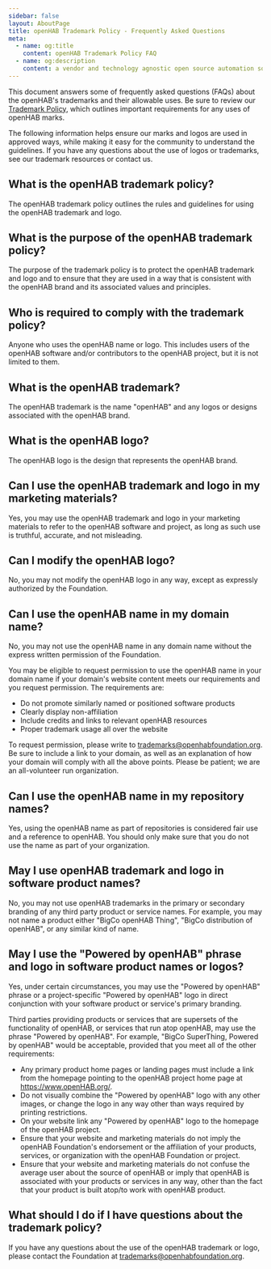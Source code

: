 ```yaml
---
sidebar: false
layout: AboutPage
title: openHAB Trademark Policy - Frequently Asked Questions
meta:
  - name: og:title
    content: openHAB Trademark Policy FAQ
  - name: og:description
    content: a vendor and technology agnostic open source automation software for your home
---
```


This document answers some of frequently asked questions (FAQs) about the openHAB's trademarks and their allowable uses. Be sure to review our [Trademark Policy](/about/trademark), which outlines important requirements for any uses of openHAB marks.

The following information helps ensure our marks and logos are used in approved ways, while making it easy for the community to understand the guidelines. If you have any questions about the use of logos or trademarks, see our trademark resources or contact us.

## What is the openHAB trademark policy?

The openHAB trademark policy outlines the rules and guidelines for using the openHAB trademark and logo.

## What is the purpose of the openHAB trademark policy?

The purpose of the trademark policy is to protect the openHAB trademark and logo and to ensure that they are used in a way that is consistent with the openHAB brand and its associated values and principles.

## Who is required to comply with the trademark policy?

Anyone who uses the openHAB name or logo. This includes users of the openHAB software and/or contributors to the openHAB project, but it is not limited to them.

## What is the openHAB trademark?

The openHAB trademark is the name "openHAB" and any logos or designs associated with the openHAB brand.

## What is the openHAB logo?

The openHAB logo is the design that represents the openHAB brand.

## Can I use the openHAB trademark and logo in my marketing materials?

Yes, you may use the openHAB trademark and logo in your marketing materials to refer to the openHAB software and project, as long as such use is truthful, accurate, and not misleading.

## Can I modify the openHAB logo?

No, you may not modify the openHAB logo in any way, except as expressly authorized by the Foundation.

## Can I use the openHAB name in my domain name?

No, you may not use the openHAB name in any domain name without the express written permission of the Foundation.

You may be eligible to request permission to use the openHAB name in your domain name if your domain's website content meets our requirements and you request permission. The requirements are:

- Do not promote similarly named or positioned software products
- Clearly display non-affiliation
- Include credits and links to relevant openHAB resources
- Proper trademark usage all over the website

To request permission, please write to trademarks@openhabfoundation.org. Be sure to include a link to your domain, as well as an explanation of how your domain will comply with all the above points. Please be patient; we are an all-volunteer run organization.

## Can I use the openHAB name in my repository names?

Yes, using the openHAB name as part of repositories is considered fair use and a reference to openHAB. You should only make sure that you do not use the name as part of your organization.

## May I use openHAB trademark and logo in software product names?

No, you may not use openHAB trademarks in the primary or secondary branding of any third party product or service names. For example, you may not name a product either "BigCo openHAB Thing", "BigCo distribution of openHAB", or any similar kind of name.

## May I use the "Powered by openHAB" phrase and logo in software product names or logos?

Yes, under certain circumstances, you may use the "Powered by openHAB" phrase or a project-specific "Powered by openHAB" logo in direct conjunction with your software product or service's primary branding. 

Third parties providing products or services that are supersets of the functionality of openHAB, or services that run atop openHAB, may use the phrase "Powered by openHAB". For example, "BigCo SuperThing, Powered by openHAB" would be acceptable, provided that you meet all of the other requirements:

 - Any primary product home pages or landing pages must include a link from the homepage pointing to the openHAB project home page at https://www.openHAB.org/.
- Do not visually combine the "Powered by openHAB" logo with any other images, or change the logo in any way other than ways required by printing restrictions.
- On your website link any "Powered by openHAB" logo to the homepage of the openHAB project.
- Ensure that your website and marketing materials do not imply the openHAB Foundation's endorsement or the affiliation of your products, services, or organization with the openHAB Foundation or project.
- Ensure that your website and marketing materials do not confuse the average user about the source of openHAB or imply that openHAB is associated with your products or services in any way, other than the fact that your product is built atop/to work with openHAB product.

## What should I do if I have questions about the trademark policy?

If you have any questions about the use of the openHAB trademark or logo, please contact the Foundation at trademarks@openhabfoundation.org.